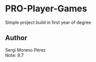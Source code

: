 # PRO-Player-Games
Simple project build in first year of degree
## Author
Sergi Moreno Pérez \
Note: 9.7
